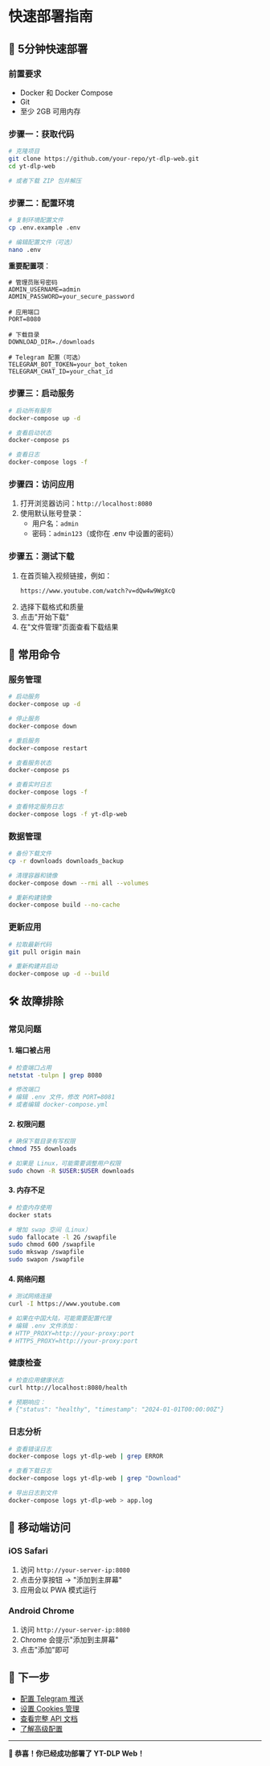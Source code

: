 # 快速部署指南

## 🚀 5分钟快速部署

### 前置要求
- Docker 和 Docker Compose
- Git
- 至少 2GB 可用内存

### 步骤一：获取代码
```bash
# 克隆项目
git clone https://github.com/your-repo/yt-dlp-web.git
cd yt-dlp-web

# 或者下载 ZIP 包并解压
```

### 步骤二：配置环境
```bash
# 复制环境配置文件
cp .env.example .env

# 编辑配置文件（可选）
nano .env
```

**重要配置项**：
```env
# 管理员账号密码
ADMIN_USERNAME=admin
ADMIN_PASSWORD=your_secure_password

# 应用端口
PORT=8080

# 下载目录
DOWNLOAD_DIR=./downloads

# Telegram 配置（可选）
TELEGRAM_BOT_TOKEN=your_bot_token
TELEGRAM_CHAT_ID=your_chat_id
```

### 步骤三：启动服务
```bash
# 启动所有服务
docker-compose up -d

# 查看启动状态
docker-compose ps

# 查看日志
docker-compose logs -f
```

### 步骤四：访问应用
1. 打开浏览器访问：`http://localhost:8080`
2. 使用默认账号登录：
   - 用户名：`admin`
   - 密码：`admin123`（或你在 .env 中设置的密码）

### 步骤五：测试下载
1. 在首页输入视频链接，例如：
   ```
   https://www.youtube.com/watch?v=dQw4w9WgXcQ
   ```
2. 选择下载格式和质量
3. 点击"开始下载"
4. 在"文件管理"页面查看下载结果

## 🔧 常用命令

### 服务管理
```bash
# 启动服务
docker-compose up -d

# 停止服务
docker-compose down

# 重启服务
docker-compose restart

# 查看服务状态
docker-compose ps

# 查看实时日志
docker-compose logs -f

# 查看特定服务日志
docker-compose logs -f yt-dlp-web
```

### 数据管理
```bash
# 备份下载文件
cp -r downloads downloads_backup

# 清理容器和镜像
docker-compose down --rmi all --volumes

# 重新构建镜像
docker-compose build --no-cache
```

### 更新应用
```bash
# 拉取最新代码
git pull origin main

# 重新构建并启动
docker-compose up -d --build
```

## 🛠️ 故障排除

### 常见问题

#### 1. 端口被占用
```bash
# 检查端口占用
netstat -tulpn | grep 8080

# 修改端口
# 编辑 .env 文件，修改 PORT=8081
# 或者编辑 docker-compose.yml
```

#### 2. 权限问题
```bash
# 确保下载目录有写权限
chmod 755 downloads

# 如果是 Linux，可能需要调整用户权限
sudo chown -R $USER:$USER downloads
```

#### 3. 内存不足
```bash
# 检查内存使用
docker stats

# 增加 swap 空间（Linux）
sudo fallocate -l 2G /swapfile
sudo chmod 600 /swapfile
sudo mkswap /swapfile
sudo swapon /swapfile
```

#### 4. 网络问题
```bash
# 测试网络连接
curl -I https://www.youtube.com

# 如果在中国大陆，可能需要配置代理
# 编辑 .env 文件添加：
# HTTP_PROXY=http://your-proxy:port
# HTTPS_PROXY=http://your-proxy:port
```

### 健康检查
```bash
# 检查应用健康状态
curl http://localhost:8080/health

# 预期响应：
# {"status": "healthy", "timestamp": "2024-01-01T00:00:00Z"}
```

### 日志分析
```bash
# 查看错误日志
docker-compose logs yt-dlp-web | grep ERROR

# 查看下载日志
docker-compose logs yt-dlp-web | grep "Download"

# 导出日志到文件
docker-compose logs yt-dlp-web > app.log
```

## 📱 移动端访问

### iOS Safari
1. 访问 `http://your-server-ip:8080`
2. 点击分享按钮 → "添加到主屏幕"
3. 应用会以 PWA 模式运行

### Android Chrome
1. 访问 `http://your-server-ip:8080`
2. Chrome 会提示"添加到主屏幕"
3. 点击"添加"即可

## 🔄 下一步

- [配置 Telegram 推送](TELEGRAM_INTEGRATION.md)
- [设置 Cookies 管理](COOKIES_MANAGEMENT.md)
- [查看完整 API 文档](API_DOCUMENTATION.md)
- [了解高级配置](ADVANCED_CONFIGURATION.md)

---

**🎉 恭喜！你已经成功部署了 YT-DLP Web！**
